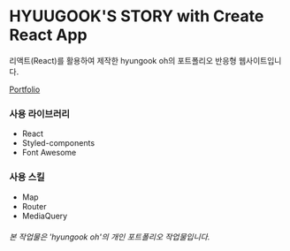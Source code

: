 # HYUUGOOK'S STORY with Create React App

리액트(React)를 활용하여 제작한 hyungook oh의 포트폴리오 반응형 웹사이트입니다.

[Portfolio](https://hyungook.github.io/hyungooks-story/)

### 사용 라이브러리

- React
- Styled-components
- Font Awesome

### 사용 스킬

- Map
- Router
- MediaQuery

###### 본 작업물은 'hyungook oh'의 개인 포트폴리오 작업물입니다.
